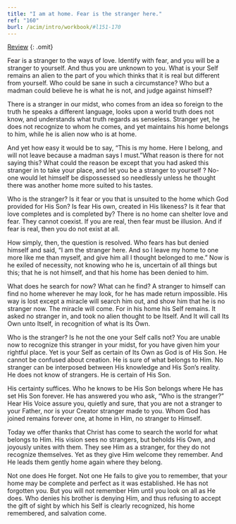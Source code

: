 ```yaml
---
title: "I am at home. Fear is the stranger here."
ref: "160"
burl: /acim/intro/workbook/#l151-170
---
```


<a class="hide-review" href="/workbook/l175/#l160">Review</a>
{: .omit}

Fear is a stranger to the ways of love. Identify with fear, and you will
be a stranger to yourself. And thus you are unknown to you. What is your
Self remains an alien to the part of you which thinks that it is real
but different from yourself. Who could be sane in such a circumstance?
Who but a madman could believe he is what he is not, and judge against
himself?

There is a stranger in our midst, who comes from an idea so foreign to
the truth he speaks a different language, looks upon a world truth does
not know, and understands what truth regards as senseless. Stranger yet,
he does not recognize to whom he comes, and yet maintains his home
belongs to him, while he is alien now who is at home.

And yet how easy it would be to say, “This is my home. Here I belong,
and will not leave because a madman says I must.”What reason is there
for not saying this? What could the reason be except that you had asked
this stranger in to take your place, and let you be a stranger to
yourself ? No-one would let himself be dispossessed so needlessly unless
he thought there was another home more suited to his tastes.

Who is the stranger? Is it fear or you that is unsuited to the home
which God provided for His Son? Is fear His own, created in His
likeness? Is it fear that love completes and is completed by? There is
no home can shelter love and fear. They cannot coexist. If you are real,
then fear must be illusion. And if fear is real, then you do not exist
at all.

How simply, then, the question is resolved. Who fears has but denied
himself and said, “I am the stranger here. And so I leave my home to one
more like me than myself, and give him all I thought belonged to me.”
Now is he exiled of necessity, not knowing who he is, uncertain of all
things but this; that he is not himself, and that his home has been
denied to him.

What does he search for now? What can he find? A stranger to himself can
find no home wherever he may look, for he has made return impossible.
His way is lost except a miracle will search him
out, and show him that he is no stranger now. The miracle will come. For
in his home his Self remains. It asked no stranger in, and took no alien
thought to be Itself. And It will call Its Own unto Itself, in
recognition of what is Its Own.

Who is the stranger? Is he not the one your Self calls not? You are
unable now to recognize this stranger in your midst, for you have given
him your rightful place. Yet is your Self as certain of Its Own as God is
of His Son. He cannot be confused about creation. He is sure of what
belongs to Him. No stranger can be interposed between His knowledge and
His Son’s reality. He does not know of strangers. He is certain of His
Son.

His certainty suffices. Who he knows to be His Son belongs where He has
set His Son forever. He has answered you who ask, “Who is the stranger?”
Hear His Voice assure you, quietly and sure, that you are not a stranger
to your Father, nor is your Creator stranger made to you. Whom God has
joined remains forever one, at home in Him, no stranger to Himself.

Today we offer thanks that Christ has come to search the world for what
belongs to Him. His vision sees no strangers, but beholds His Own, and
joyously unites with them. They see Him as a stranger, for they do not
recognize themselves. Yet as they give Him welcome they remember. And He
leads them gently home again where they belong.

Not one does He forget. Not one He fails to give you to remember, that
your home may be complete and perfect as it was established. He has not
forgotten you. But you will not remember Him until you look on all as He
does. Who denies his brother is denying Him, and thus refusing to accept
the gift of sight by which his Self is clearly recognized, his home
remembered, and salvation come.

